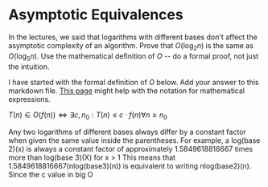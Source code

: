 # Asymptotic Equivalences

In the lectures, we said that logarithms with different bases don't affect the
asymptotic complexity of an algorithm. Prove that $O(\log_{2} n)$ is the same as
$O(\log_{5} n)$. Use the mathematical definition of $O$ -- do a formal proof,
not just the intuition.

I have started with the formal definition of $O$ below. Add your answer to this
markdown file. [This
page](https://docs.github.com/en/get-started/writing-on-github/working-with-advanced-formatting/writing-mathematical-expressions)
might help with the notation for mathematical expressions.

$T(n) \in O(f(n)) \iff \exists c, n_0: T(n) \leq c \cdot f(n) \forall n \geq n_0$

Any two logarithms of different bases always differ by a constant factor when given the same value inside the parentheses.
For example, a log(base 2)(x) is always a constant factor of approximately 1.5849618816667 times more than log(base 3)(X) for x > 1
This means that 1.5849618816667(nlog(base3)(n)) is equivalent to writing nlog(base2)(n). Since the c value in big O 
